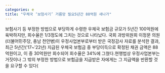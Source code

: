 ```yaml
---
categories: e
title: "우체국 ‘보험사기’ 거름망 필요5년간 88억원 새나가"
---
```

보험사기 등 부정한 방법으로 부당하게 수령한 우체국 보험금 규모가 5년간 100억원에 육박하지만, 회수율은 1/3정도에 그치는 것으로 나타났다. 국회 과방위원회 이정문 의원(더불어민주당, 충남 천안병)이 우정사업본부로부터 받은 국정감사 자료를 분석한 결과, 최근 5년간(‵17~‵22년) 지급된 우체국 보험금 중 부당이득으로 확정된 채권 금액은 88억원이고, 이 중 30억원만 회수되어 회수율은 34%에 그쳤다.현행법상 우정사업본부는 거짓이나 그 밖의 부정한 방법으로 보험금을 지급받은 자에게는 그 지급액을 반환할 것을 요구할 수 있다(